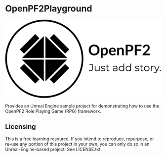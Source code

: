 # OpenPF2Playground

<img src="./Logo.png#gh-light-mode-only" title="OpenPF2 Logo" alt="Tabletop made of four arrows pointing toward the center of the table, with the tagline 'Just add story.'" width="512">

Provides an Unreal Engine sample project for demonstrating how to use the OpenPF2 Role Playing Game (RPG) framework.

## Licensing
This is a free learning resource. If you intend to reproduce, repurpose, or
re-use any portion of this project in your own, you can only do so in an
Unreal-Engine-based project. See LICENSE.txt.
